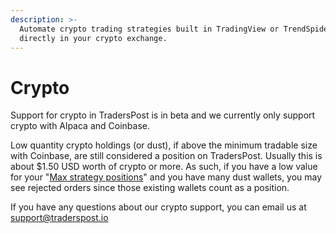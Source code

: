 ```yaml
---
description: >-
  Automate crypto trading strategies built in TradingView or TrendSpider
  directly in your crypto exchange.
---
```


# Crypto

Support for crypto in TradersPost is in beta and we currently only support crypto with Alpaca and Coinbase.

Low quantity crypto holdings (or dust), if above the minimum tradable size with Coinbase, are still considered a position on TradersPost. Usually this is about $1.50 USD worth of crypto or more. As such, if you have a low value for your "[Max strategy positions](../core-concepts/brokers/#max-strategy-positions)" and you have many dust wallets, you may see rejected orders since those existing wallets count as a position.

If you have any questions about our crypto support, you can email us at [support@traderspost.io](mailto:support@traderspost.io)
